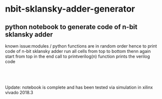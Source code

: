 # nbit-sklansky-adder-generator
<h2>python notebook to generate code of n-bit sklansky adder</h2>
known issue:modules / python functions are in random order hence to print code of n-bit sklansky adder run all cells from top to bottom thenn again start from top in the end call to printverilog(n) function prints the verilog code
<br>
<br>
<br>
<br>

<br>
Update: notebook is complete and has been tested via simulation in xilinx vivado 2018.3
